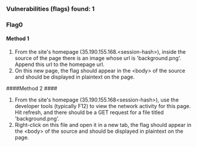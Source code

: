 ### Vulnerabilities (flags) found: 1

### Flag0 ###

#### Method 1 ####
1. From the site's homepage (35.190.155.168.\<session-hash\>), inside the source of the page there is an image whose url is 'background.png'. Append this url to the homepage url.
2. On this new page, the flag should appear in the \<body\> of the source and should be displayed in plaintext on the page.

####Method 2 ####
1. From the site's homepage (35.190.155.168\<session-hash\>), use the developer tools (typically F12) to view the network activity for this page. Hit refresh, and there should be a GET request for a file titled 'background.png'. 
2. Right-click on this file and open it in a new tab, the flag should appear in the \<body\> of the source and should be displayed in plaintext on the page.
